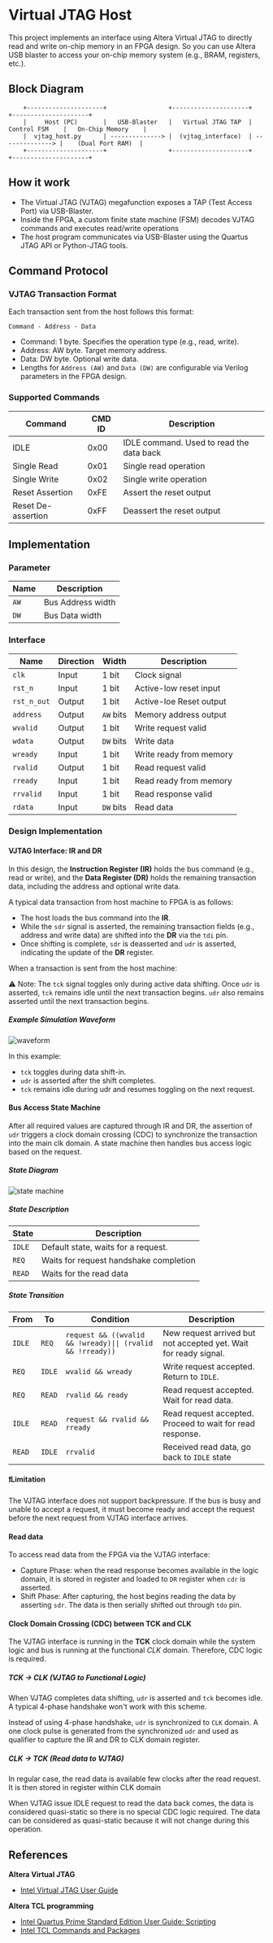 # Virtual JTAG Host

This project implements an interface using Altera Virtual JTAG to directly read and write on-chip memory in an FPGA design.
So you can use Altera USB blaster to access your on-chip memory system (e.g., BRAM, registers, etc.).

## Block Diagram

```text
    +---------------------+                 +---------------------+                 +---------------------+
    |     Host (PC)       |   USB-Blaster   |   Virtual JTAG TAP  |  Control FSM    |   On-Chip Memory    |
    |  vjtag_host.py      | --------------> |  (vjtag_interface)  | --------------> |    (Dual Port RAM)  |
    +---------------------+                 +---------------------+                 +---------------------+
```

## How it work

- The Virtual JTAG (VJTAG) megafunction exposes a TAP (Test Access Port) via USB-Blaster.
- Inside the FPGA, a custom finite state machine (FSM) decodes VJTAG commands and executes read/write operations
- The host program communicates via USB-Blaster using the Quartus JTAG API or Python-JTAG tools.

## Command Protocol

### VJTAG Transaction Format

Each transaction sent from the host follows this format:

```
Command - Address - Data
```

- Command: 1 byte. Specifies the operation type (e.g., read, write).
- Address: AW byte. Target memory address.
- Data: DW byte. Optional write data.
- Lengths for `Address (AW)` and `Data (DW)` are configurable via Verilog parameters in the FPGA design.

### Supported Commands

| Command            | CMD ID | Description                              |
| ------------------ | ------ | ---------------------------------------- |
| IDLE               | 0x00   | IDLE command. Used to read the data back |
| Single Read        | 0x01   | Single read operation                    |
| Single Write       | 0x02   | Single write operation                   |
| Reset Assertion    | 0xFE   | Assert the reset output                  |
| Reset De-assertion | 0xFF   | Deassert the reset output                |

## Implementation

### Parameter

| Name | Description       |
| ---- | ----------------- |
| `AW` | Bus Address width |
| `DW` | Bus Data width    |


### Interface

| Name        | Direction | Width     | Description             |
| ----------- | --------- | --------- | ----------------------- |
| `clk`       | Input     | 1 bit     | Clock signal            |
| `rst_n`     | Input     | 1 bit     | Active-low reset input  |
| `rst_n_out` | Output    | 1 bit     | Active-loe Reset output |
| `address`   | Output    | `AW` bits | Memory address output   |
| `wvalid`    | Output    | 1 bit     | Write request valid     |
| `wdata`     | Output    | `DW` bits | Write data              |
| `wready`    | Input     | 1 bit     | Write ready from memory |
| `rvalid`    | Output    | 1 bit     | Read request valid      |
| `rready`    | Input     | 1 bit     | Read ready from memory  |
| `rrvalid`   | Input     | 1 bit     | Read response valid     |
| `rdata`     | Input     | `DW` bits | Read data               |


### Design Implementation

#### VJTAG Interface: IR and DR

In this design, the **Instruction Register (IR)** holds the bus command (e.g., read or write), and the **Data Register (DR)**
holds the remaining transaction data, including the address and optional write data.

A typical data transaction from host machine to FPGA is as follows:
- The host loads the bus command into the **IR**.
- While the `sdr` signal is asserted, the remaining transaction fields (e.g., address and write data) are shifted into the **DR** via the `tdi` pin.
- Once shifting is complete, `sdr` is deasserted and `udr` is asserted, indicating the update of the **DR** register.

When a transaction is sent from the host machine:

⚠️ Note: The `tck` signal toggles only during active data shifting. Once `udr` is asserted, `tck` remains idle until the next transaction begins. `udr` also remains asserted until the next transaction begins.

##### Example Simulation Waveform

![waveform](doc/assets/waveform.png)

In this example:
- `tck` toggles during data shift-in.
- `udr` is asserted after the shift completes.
- `tck` remains idle during udr and resumes toggling on the next request.

#### Bus Access State Machine

After all required values are captured through IR and DR, the assertion of `udr` triggers a clock domain crossing (CDC)
to synchronize the transaction into the main clk domain. A state machine then handles bus access logic based on the request.

##### State Diagram

![state machine](doc/assets/state_machine.drawio.png)

##### State Description

| State  | Description                            |
| ------ | -------------------------------------- |
| `IDLE` | Default state, waits for a request.    |
| `REQ`  | Waits for request handshake completion |
| `READ` | Waits for the read data                |

##### State Transition

| From   | To     | Condition                                                  | Description                                                      |
| ------ | ------ | ---------------------------------------------------------- | ---------------------------------------------------------------- |
| `IDLE` | `REQ`  | `request && ((wvalid && !wready)\|\| (rvalid && !rready))` | New request arrived but not accepted yet. Wait for ready signal. |
| `REQ`  | `IDLE` | `wvalid && wready`                                         | Write request accepted. Return to `IDLE`.                        |
| `REQ`  | `READ` | `rvalid && ready`                                          | Read request accepted. Wait for read data.                       |
| `IDLE` | `READ` | `request && rvalid && rready`                              | Read request accepted. Proceed to wait for read response.        |
| `READ` | `IDLE` | `rrvalid`                                                  | Received read data, go back to `IDLE` state                      |

#### ❗Limitation

The VJTAG interface does not support backpressure. If the bus is busy and unable to accept a request, it must become ready and accept the request before the next request from VJTAG interface arrives.

#### Read data

To access read data from the FPGA via the VJTAG interface:

- Capture Phase: when the read response becomes available in the logic domain, it is stored in register and loaded to
`DR` register when `cdr` is asserted.
- Shift Phase: After capturing, the host begins reading the data by asserting `sdr`. The data is then serially shifted
out through `tdo` pin.

#### Clock Domain Crossing (CDC) between TCK and CLK

The VJTAG interface is running in the **TCK** clock domain while the system logic and bus is running at the functional
*CLK* domain. Therefore, CDC logic is required.

##### TCK -> CLK (VJTAG to Functional Logic)

When VJTAG completes data shifting, `udr` is asserted and `tck` becomes idle. A typical 4-phase handshake won't work
with this scheme.

Instead of using 4-phase handshake, `udr` is synchronized to `CLK` domain. A one clock pulse is generated from the
synchronized `udr` and used as qualifier to capture the IR and DR to CLK domain register.

##### CLK -> TCK (Read data to VJTAG)

In regular case, the read data is available few clocks after the read request. It is then stored in register within CLK domain

When VJTAG issue IDLE request to read the data back comes, the data is considered quasi-static so there is no special CDC logic required. The data can be considered as quasi-static because it will not change during this operation.

## References

**Altera Virtual JTAG**

- [Intel Virtual JTAG User Guide](https://www.intel.com/content/www/us/en/docs/programmable/683297/)

**Altera TCL programming**

- [Intel Quartus Prime Standard Edition User Guide: Scripting](https://www.intel.com/content/www/us/en/docs/programmable/683325/18-1/command-line-scripting.html)
- [Intel TCL Commands and Packages](https://www.intel.in/content/www/in/en/programmable/quartushelp/current/index.htm#tafs/tafs/tafs.htm)